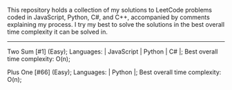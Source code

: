 This repository holds a collection of my solutions to LeetCode problems coded in JavaScript, Python, C#, and C++, accompanied by comments explaining my process. I try my best to solve the solutions in the best overall time complexity it can be solved in. 



------------------------------------------------------------------------------------------------------------

  Two Sum [#1] (Easy); Languages: | JavaScript | Python | C# |; Best overall time complexity: O(n);
  
  Plus One [#66] (Easy); Languages: | Python |; Best overall time complexity: O(n);
